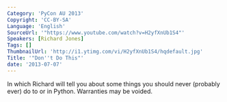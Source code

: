 ```yaml
---
Category: 'PyCon AU 2013'
Copyright: 'CC-BY-SA'
Language: 'English'
SourceUrl: '"https://www.youtube.com/watch?v=H2yfXnUb1S4"'
Speakers: [Richard Jones]
Tags: []
ThumbnailUrl: 'http://i1.ytimg.com/vi/H2yfXnUb1S4/hqdefault.jpg'
Title: '"Don''t Do This"'
date: '2013-07-07'
---
```

In which Richard will tell you about some things you should never (probably ever) do to or in Python. Warranties may be voided.